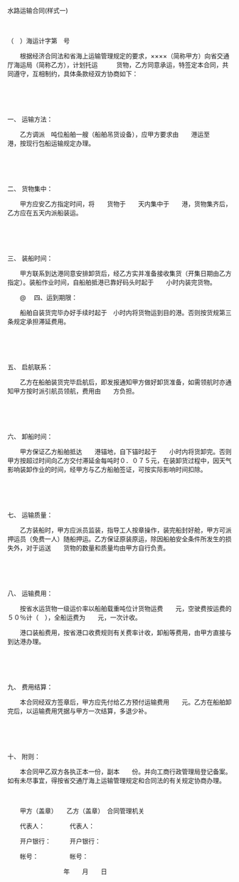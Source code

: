 



水路运输合同(样式一)



 

　　　　　　　　　　　　　　　　　　　　　


 （　）海运计字第　号　　



　　根据经济合同法和省海上运输管理规定的要求，××××（简称甲方）向省交通厅海运局（简称乙方），计划托运　　　货物，乙方同意承运，特签定本合同，共同遵守，互相制约，具体条款经双方协商如下：

　　

　　

一、
运输方法：

　　乙方调派　吨位船舶一艘（船舶吊货设备），应甲方要求由　　港运至　　港，按现行包船运输规定办理。

　　

　　

二、
货物集中：

　　甲方应安乙方指定时间，将　　货物于　　天内集中于　　港，货物集齐后，乙方应在五天内派船装运。

　　

　　

三、
装船时间：

　　甲方联系到达港同意安排卸货后，经乙方实并准备接收集货（开集日期由乙方指定）。装船作业时间，自船舶抵港已靠好码头时起于　　小时内装完货物。

　　@　 四、运到期限：

　　船舶自装货完毕办好手续时起于　小时内将货物运到目的港。否则按货规第三条规定承担滞延费用。

　　

　　

五、
启航联系：

　　乙方在船舶装货完毕启航后，即发报通知甲方做好卸货准备，如需领航时亦通知甲方按时派引航员领航，费用由　　方负担。

　　

　　

六、
卸船时间：

　　甲方保证乙方船舶抵达　　港锚地，自下锚时起于　　小时内将货卸完。否则甲方按超过时间向乙方交付滞延金每吨时０．０７５元，在装卸货过程中，因天气影响装卸作业的时间，经甲方与乙方船舶签证，可按实际影响时间扣除。

　　

　　

七、
运输质量：

　　乙方装船时，甲方应派员监装，指导工人按章操作，装完船封好舱，甲方可派押运员（免费一人）随船押运。乙方保证原装原运，除因船舶安全条件所发生的损失外，对于运送　　货物的数量和质量均由甲方自行负责。

　　

　　

八、
运输费用：

　　按省水运货物一级运价率以船舶载重吨位计货物运费　　元，空驶费按运费的５０％计（　），全船运费为　　元，一次计收。

　　港口装船费用，按省港口收费规则有关费率计收，卸船等费用，由甲方直接与到达港办理。

　　

　　

九、
费用结算：

　　本合同经双方签章后，甲方应先付给乙方预付运输费用　　元。乙方在船舶卸完后，以运输费用凭据与甲方一次结算，多退少补。

　　

　　

十、
附则：

　　本合同甲乙双方各执正本一份，副本　　份。并向工商行政管理局登记备案。如有未尽事宜，得按省交通厅海上运输管理规定和合同法的有关规定协商办理。

　　

　　甲方（盖章）　　乙方（盖章）　合同管理机关

　　代表人：　　　　代表人：

　　开户银行：　　　开户银行：

　　帐号：　　　　　帐号：

　　　　　　　　　年　　月　　日

　　